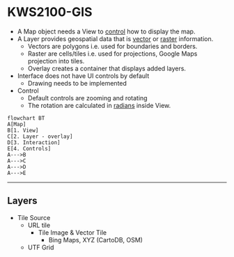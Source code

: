 # KWS2100-GIS

- A Map object needs a View to [control](https://openlayers.org/en/latest/apidoc/module-ol_View-View.html) how to  display the map.
- A Layer provides geospatial data that is [vector](https://gisgeography.com/spatial-data-types-vector-raster/) or [raster](https://desktop.arcgis.com/en/arcmap/latest/manage-data/raster-and-images/what-is-raster-data.htm) information.
  - Vectors are polygons i.e. used for boundaries and borders.
  - Raster are cells/tiles i.e. used for projections, Google Maps projection into tiles.
  - Overlay creates a container that displays added layers.
- Interface does not have UI controls by default
  - Drawing needs to be implemented
- Control
  - Default controls are zooming and rotating
  - The rotation are calculated in [radians](https://www.mathsisfun.com/geometry/radians.html) inside View.

```mermaid
flowchart BT
A[Map]
B[1. View]
C[2. Layer - overlay]
D[3. Interaction]
E[4. Controls]
A--->B
A--->C
A--->D
A--->E
```

---

## Layers

- Tile Source 
  - URL tile
    - Tile Image & Vector Tile
      - Bing Maps, XYZ (CartoDB, OSM)
  - UTF Grid